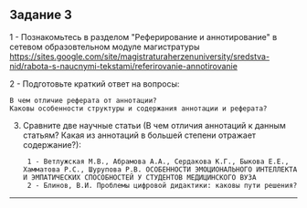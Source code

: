 ## Задание 3

1 - Познакомьтесь в разделом "Реферирование и аннотирование" в сетевом образовтельном модуле магистратуры https://sites.google.com/site/magistraturaherzenuniversity/sredstva-nid/rabota-s-naucnymi-tekstami/referirovanie-annotirovanie


2 - Подготовьте краткий ответ на вопросы:


    В чем отличие реферата от аннотации?
    Каковы особенности структуры и содержания аннотации и реферата?


3. Сравните две научные статьи (В чем отличия аннотаций к данным статьям? Какая из аннотаций в большей степени отражает содержание?):

        1 - Ветлужская М.В., Абрамова А.А., Сердакова К.Г., Быкова Е.Е., Хамматова Р.С., Шурупова Р.В. ОСОБЕННОСТИ ЭМОЦИОНАЛЬНОГО ИНТЕЛЛЕКТА И ЭМПАТИЧЕСКИХ СПОСОБНОСТЕЙ У СТУДЕНТОВ МЕДИЦИНСКОГО ВУЗА  
        2 - Блинов, В.И. Проблемы цифровой дидактики: каковы пути решения?


***
